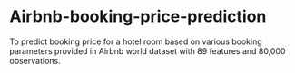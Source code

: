 # Airbnb-booking-price-prediction
To predict booking price for a hotel room based on various booking parameters provided in Airbnb world dataset with 89 features and 80,000 observations.
